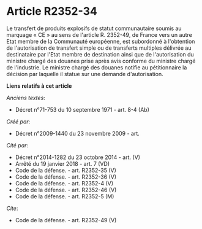 # Article R2352-34

Le transfert de produits explosifs de statut communautaire soumis au marquage « CE » au sens de l'article R. 2352-49, de
France vers un autre Etat membre de la Communauté européenne, est subordonné à l'obtention de l'autorisation de transfert
simple ou de transferts multiples délivrée au destinataire par l'Etat membre de destination ainsi que de l'autorisation du
ministre chargé des douanes prise après avis conforme du ministre chargé de l'industrie. Le ministre chargé des douanes
notifie au pétitionnaire la décision par laquelle il statue sur une demande d'autorisation.

**Liens relatifs à cet article**

_Anciens textes_:

  - Décret n°71-753 du 10 septembre 1971 - art. 8-4 (Ab)

_Créé par_:

  - Décret n°2009-1440 du 23 novembre 2009 - art.

_Cité par_:

  - Décret n°2014-1282 du 23 octobre 2014 - art. (V)
  - Arrêté du 19 janvier 2018 - art. 7 (VD)
  - Code de la défense. - art. R2352-35 (V)
  - Code de la défense. - art. R2352-36 (V)
  - Code de la défense. - art. R2352-4 (V)
  - Code de la défense. - art. R2352-46 (V)
  - Code de la défense. - art. R2352-5 (M)

_Cite_:

  - Code de la défense. - art. R2352-49 (V)
